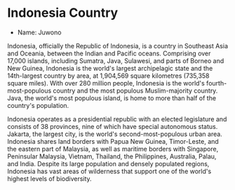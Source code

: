 # Indonesia Country

- Name: Juwono

Indonesia, officially the Republic of Indonesia, is a country in Southeast Asia and Oceania, between the Indian and Pacific oceans. Comprising over 17,000 islands, including Sumatra, Java, Sulawesi, and parts of Borneo and New Guinea, Indonesia is the world's largest archipelagic state and the 14th-largest country by area, at 1,904,569 square kilometres (735,358 square miles). With over 280 million people, Indonesia is the world's fourth-most-populous country and the most populous Muslim-majority country. Java, the world's most populous island, is home to more than half of the country's population.

Indonesia operates as a presidential republic with an elected legislature and consists of 38 provinces, nine of which have special autonomous status. Jakarta, the largest city, is the world's second-most-populous urban area. Indonesia shares land borders with Papua New Guinea, Timor-Leste, and the eastern part of Malaysia, as well as maritime borders with Singapore, Peninsular Malaysia, Vietnam, Thailand, the Philippines, Australia, Palau, and India. Despite its large population and densely populated regions, Indonesia has vast areas of wilderness that support one of the world's highest levels of biodiversity.
